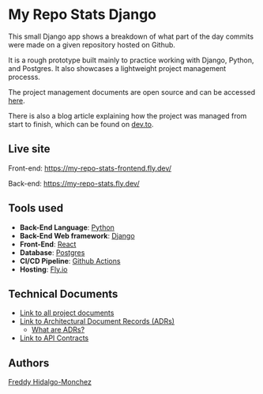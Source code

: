 # My Repo Stats Django

This small Django app shows a breakdown of what part of the day commits were made on a given repository hosted on Github.

It is a rough prototype built mainly to practice working with Django, Python, and Postgres. It also showcases a lightweight project management processs.

The project management documents are open source and can be accessed [here](https://serious-swordtail-48f.notion.site/Project-Django-d6e9cfedc4cf4a8381079a92e8d5df10). 

There is also a blog article explaining how the project was managed from start to finish, which can be found on [dev.to](https://dev.to/freddyhm/how-i-manage-my-projects-a-step-by-step-guide-kj).



## Live site

Front-end: https://my-repo-stats-frontend.fly.dev/

Back-end:  https://my-repo-stats.fly.dev/

## Tools used

- **Back-End Language**: [Python](https://www.python.org/)
- **Back-End Web framework**: [Django](https://www.djangoproject.com/)
- **Front-End**: [React](https://react.dev/) 
- **Database**: [Postgres](https://www.postgresql.org/)
- **CI/CD Pipeline**: [Github Actions](https://docs.github.com/en/actions)
- **Hosting**: [Fly.io](https://fly.io/)

## Technical Documents
- [Link to all project documents](https://serious-swordtail-48f.notion.site/Project-Django-d6e9cfedc4cf4a8381079a92e8d5df10)
- [Link to Architectural Document Records (ADRs)](docs)
    - [What are ADRs?](https://adr.github.io/)
- [Link to API Contracts](docs/contracts)


## Authors

[Freddy Hidalgo-Monchez](https://freddyhm.com/)
